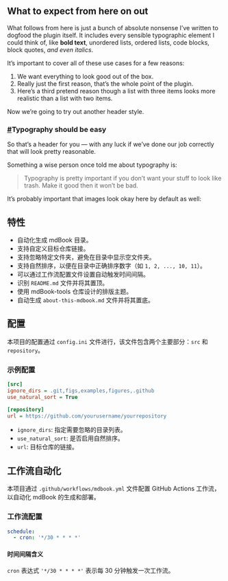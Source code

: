 ## What to expect from here on out

What follows from here is just a bunch of absolute nonsense I’ve written to dogfood the plugin itself. It includes every sensible typographic element I could think of, like **bold text**, unordered lists, ordered lists, code blocks, block quotes, *and even italics*.

It’s important to cover all of these use cases for a few reasons:

1. We want everything to look good out of the box.
2. Really just the first reason, that’s the whole point of the plugin.
3. Here’s a third pretend reason though a list with three items looks more realistic than a list with two items.

Now we’re going to try out another header style.

### [**#**](https://daisyui.com/docs/layout-and-typography/#typography-should-be-easy)Typography should be easy

So that’s a header for you — with any luck if we’ve done our job correctly that will look pretty reasonable.

Something a wise person once told me about typography is:

> Typography is pretty important if you don’t want your stuff to look like trash. Make it good then it won’t be bad.

It’s probably important that images look okay here by default as well:

## 特性

- 自动化生成 mdBook 目录。
- 支持自定义目标仓库链接。
- 支持忽略特定文件夹，避免在目录中显示空文件夹。
- 支持自然排序，以便在目录中正确排序数字（如 `1, 2, ..., 10, 11`）。
- 可以通过工作流配置文件设置自动触发时间间隔。
- 识别 `README.md` 文件并将其置顶。
- 使用 mdBook-tools 仓库设计的排版主题。
- 自动生成 `about-this-mdbook.md` 文件并将其置底。

## 配置

本项目的配置通过 `config.ini` 文件进行，该文件包含两个主要部分：`src` 和 `repository`。

### 示例配置

```ini
[src]
ignore_dirs = .git,figs,examples,figures,.github
use_natural_sort = True

[repository]
url = https://github.com/yourusername/yourrepository
```

- `ignore_dirs`: 指定需要忽略的目录列表。
- `use_natural_sort`: 是否启用自然排序。
- `url`: 目标仓库的链接。

## 工作流自动化

本项目通过 `.github/workflows/mdbook.yml` 文件配置 GitHub Actions 工作流，以自动化 mdBook 的生成和部署。

### 工作流配置

```yaml
schedule:
  - cron: '*/30 * * * *'
```

#### 时间间隔含义

`cron` 表达式 `'*/30 * * * *'` 表示每 30 分钟触发一次工作流。

